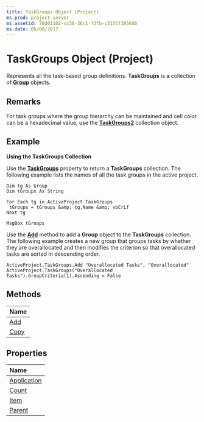 ```yaml
---
title: TaskGroups Object (Project)
ms.prod: project-server
ms.assetid: 76d01102-cc38-36c1-f2fb-c5155f3056db
ms.date: 06/08/2017
---
```



# TaskGroups Object (Project)

Represents all the task-based group definitions. **TaskGroups** is a collection of **[Group](group-object-project.md)** objects.
 


## Remarks

For task groups where the group hierarchy can be maintained and cell color can be a hexadecimal value, use the **[TaskGroups2](taskgroups2-object-project.md)** collection object.
 

 

## Example

 **Using the TaskGroups Collection**
 

 
Use the **[TaskGroups](project-taskgroups-property-project.md)** property to return a **TaskGroups** collection. The following example lists the names of all the task groups in the active project.
 

 



```
Dim tg As Group 
Dim tGroups As String 
 
For Each tg in ActiveProject.TaskGroups 
 tGroups = tGroups &amp; tg.Name &amp; vbCrLf 
Next tg 
 
MsgBox tGroups
```

Use the **[Add](taskgroups-add-method-project.md)** method to add a **Group** object to the **TaskGroups** collection. The following example creates a new group that groups tasks by whether they are overallocated and then modifies the criterion so that overallocated tasks are sorted in descending order.
 

 



```
ActiveProject.TaskGroups.Add "Overallocated Tasks", "Overallocated" 
ActiveProject.TaskGroups("Overallocated Tasks").GroupCriteria(1).Ascending = False
```


## Methods



|**Name**|
|:-----|
|[Add](taskgroups-add-method-project.md)|
|[Copy](taskgroups-copy-method-project.md)|

## Properties



|**Name**|
|:-----|
|[Application](taskgroups-application-property-project.md)|
|[Count](taskgroups-count-property-project.md)|
|[Item](taskgroups-item-property-project.md)|
|[Parent](taskgroups-parent-property-project.md)|

